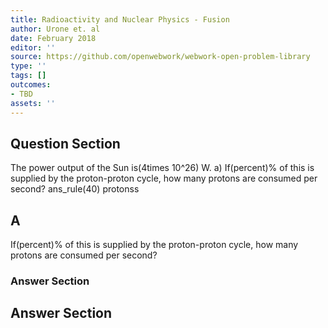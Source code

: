 ```yaml
---
title: Radioactivity and Nuclear Physics - Fusion
author: Urone et. al
date: February 2018
editor: ''
source: https://github.com/openwebwork/webwork-open-problem-library
type: ''
tags: []
outcomes:
- TBD
assets: ''
---
```


## Question Section 

The power output of the Sun is(4times 10^26) W. 
a) If(percent)% of this is supplied by the proton-proton cycle, how many protons are consumed per second? 
ans_rule(40) protonss

## A
If(percent)% of this is supplied by the proton-proton cycle, how many protons are consumed per second? 
### Answer Section


## Answer Section

